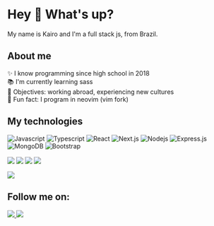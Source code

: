 <h1 align="left">Hey 👋 What's up?</h1>

<p align="left">My name is Kairo and I'm a full stack js, from Brazil.</p>

<h2 align="left">About me</h2>

<p align="left">
✨ I know programming since high school in 2018 <br>
📚 I'm currently learning sass <br>
🎯 Objectives: working abroad, experiencing new cultures <br>
🎲 Fun fact: I program in neovim (vim fork) <br>
</p>

<h2 align="left">My technologies</h2>
<!--h2 align="left">stack js </h2-->

![Javascript](https://img.shields.io/badge/Javascript-F0DB4F?style=for-the-badge&labelColor=black&logo=javascript&logoColor=F0DB4F)
![Typescript](https://img.shields.io/badge/Typescript-007acc?style=for-the-badge&labelColor=black&logo=typescript&logoColor=007acc)
![React](https://img.shields.io/badge/-React-61DBFB?style=for-the-badge&labelColor=black&logo=react&logoColor=61DBFB)
![Next.js](https://img.shields.io/badge/next.js-000000?style=for-the-badge&logo=nextdotjs&logoColor=white)
![Nodejs](https://img.shields.io/badge/Nodejs-3C873A?style=for-the-badge&labelColor=black&logo=node.js&logoColor=3C873A)
![Express.js](https://img.shields.io/badge/Express.js-000000?style=for-the-badge&logo=express&logoColor=white)
![MongoDB](https://img.shields.io/badge/MongoDB-4EA94B?style=for-the-badge&logo=mongodb&logoColor=white)
![Bootstrap](https://img.shields.io/badge/Bootstrap-563D7C?style=for-the-badge&logo=bootstrap&logoColor=white)
<!--[SASS Badge](https://img.shields.io/badge/Sass-CC6699?style=for-the-badge&logo=sass&logoColor=white)-->
<div style="display: inline_block">
    <img align="center" src="https://img.shields.io/badge/NeoVim-%2357A143.svg?&style=for-the-badge&logo=neovim&logoColor=black">
    <img align="center" src="https://img.shields.io/badge/Linux-FCC624?style=for-the-badge&logo=linux&logoColor=black">
    <img align="center" src="https://img.shields.io/badge/Git-F05032?style=for-the-badge&logo=git&logoColor=white">
    <img align="center" src="https://img.shields.io/badge/tmux-1BB91F?style=for-the-badge&logo=tmux&logoColor=white">
</div>
<br>
<div>
    <!--https://github.com/anuraghazra/github-readme-stats.git-->
    <a href="https://github.com/01101-kairo/Web">
        <img align="center" src="https://github-readme-stats.vercel.app/api/top-langs/?username=01101-kairo&layout=compact&langs_count=7&theme=onedark&show_icons=true"/>
    </a>
</div>

<h2 align="left">Follow me on:</h2>
<div>
  <a href="https://instagram.com/kairo._.costa" target="_blank">
    <img src="https://img.shields.io/badge/-Instagram-%23E4405F?style=for-the-badge&logo=instagram&logoColor=white" target="_blank">
  </a>
  <a href="https://www.linkedin.com/in/kairo-costa-front-end/" target="_blank">
    <img src="https://img.shields.io/badge/-LinkedIn-%230077B5?style=for-the-badge&logo=linkedin&logoColor=white" target="_blank">
  </a>
  <!--a href="">
    <img src="https://img.shields.io/badge/TikTok-000000?style=for-the-badge&logo=tiktok&logoColor=white" target="_blank">
  </a-->
</div>
